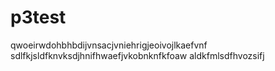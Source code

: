 # p3test
qwoeirwdohbhbdijvnsacjvniehrigjeoivojlkaefvnf
sdlfkjsldfknvksdjhnifhwaefjvkobnknfkfoaw
aldkfmlsdfhvozsifj
